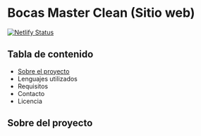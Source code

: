# Bocas Master Clean (Sitio web)
[![Netlify Status](https://api.netlify.com/api/v1/badges/c9aa7e01-ab0d-4b47-abed-7094ed011877/deploy-status)](https://app.netlify.com/sites/bocasmastercleantp/deploys)
## Tabla de contenido
- [Sobre el proyecto](https://github.com/ymartinez2190/websites/blob/main/bocasmasterclean/README.md#Sobre-el-proyecto)
- Lenguajes utilizados
- Requisitos
- Contacto
- Licencia

## Sobre del proyecto

